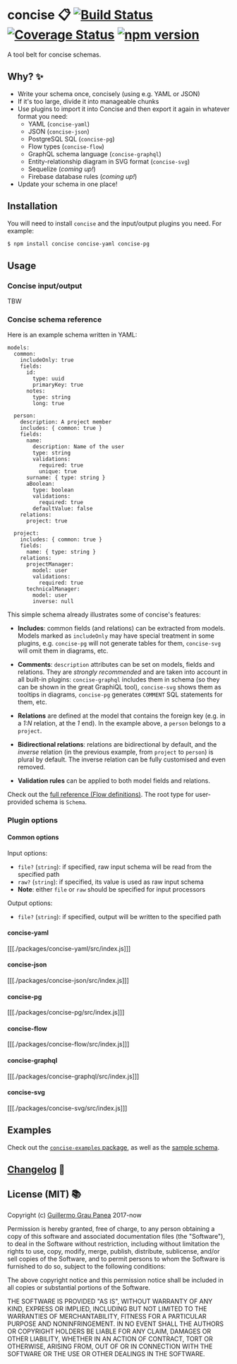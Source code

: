 # concise :clipboard: [![Build Status](https://travis-ci.org/guigrpa/concise.svg?branch=master)](https://travis-ci.org/guigrpa/concise) [![Coverage Status](https://coveralls.io/repos/github/guigrpa/concise/badge.svg?branch=master)](https://coveralls.io/github/guigrpa/concise?branch=master) [![npm version](https://img.shields.io/npm/v/concise.svg)](https://www.npmjs.com/package/concise)

A tool belt for concise schemas.


## Why? :sparkles:

* Write your schema once, concisely (using e.g. YAML or JSON)
* If it's too large, divide it into manageable chunks
* Use plugins to import it into Concise and then export it again in whatever format you need:
    - YAML (`concise-yaml`)
    - JSON (`concise-json`)
    - PostgreSQL SQL (`concise-pg`)
    - Flow types (`concise-flow`)
    - GraphQL schema language (`concise-graphql`)
    - Entity-relationship diagram in SVG format (`concise-svg`)
    - Sequelize (*coming up!*)
    - Firebase database rules (*coming up!*)
* Update your schema in one place!


## Installation

You will need to install `concise` and the input/output plugins you need. For example:

```bash
$ npm install concise concise-yaml concise-pg
```


## Usage

### Concise input/output

TBW

### Concise schema reference

Here is an example schema written in YAML:

```
models:
  common:
    includeOnly: true
    fields:
      id:
        type: uuid
        primaryKey: true
      notes:
        type: string
        long: true

  person:
    description: A project member
    includes: { common: true }
    fields:
      name:
        description: Name of the user
        type: string
        validations:
          required: true
          unique: true
      surname: { type: string }
      aBoolean:
        type: boolean
        validations:
          required: true
        defaultValue: false
    relations:
      project: true

  project:
    includes: { common: true }
    fields:
      name: { type: string }
    relations:
      projectManager:
        model: user
        validations:
          required: true
      technicalManager:
        model: user
        inverse: null
```

This simple schema already illustrates some of concise's features:

* **Includes**: common fields (and relations) can be extracted from models. Models marked as `includeOnly` may have special treatment in some plugins, e.g. `concise-pg` will not generate tables for them, `concise-svg` will omit them in diagrams, etc.

* **Comments**: `description` attributes can be set on models, fields and relations. They are *strongly recommended* and are taken into account in all built-in plugins: `concise-graphql` includes them in schema (so they can be shown in the great GraphiQL tool), `concise-svg` shows them as tooltips in diagrams, `concise-pg` generates `COMMENT` SQL statements for them, etc.

* **Relations** are defined at the model that contains the foreign key (e.g. in a *1:N* relation, at the *1* end). In the example above, a `person` belongs to a `project`.

* **Bidirectional relations**: relations are bidirectional by default, and the *inverse* relation (in the previous example, from `project` to `person`) is plural by default. The inverse relation can be fully customised and even removed.

* **Validation rules** can be applied to both model fields and relations.


Check out the [full reference (Flow definitions)](https://github.com/guigrpa/concise/blob/master/packages/concise-types/index.js). The root type for user-provided schema is `Schema`.

### Plugin options

#### Common options

Input options:

* `file?` (`string`): if specified, raw input schema will be read from the specified path
* `raw?` (`string`): if specified, its value is used as raw input schema
* **Note**: either `file` or `raw` should be specified for input processors

Output options:

* `file?` (`string`): if specified, output will be written to the specified path

#### concise-yaml

[[[./packages/concise-yaml/src/index.js]]]

#### concise-json

[[[./packages/concise-json/src/index.js]]]

#### concise-pg

[[[./packages/concise-pg/src/index.js]]]

#### concise-flow

[[[./packages/concise-flow/src/index.js]]]

#### concise-graphql

[[[./packages/concise-graphql/src/index.js]]]

#### concise-svg

[[[./packages/concise-svg/src/index.js]]]


## Examples

Check out the [`concise-examples` package](https://github.com/guigrpa/concise/blob/master/packages/concise-examples), as well as the [sample schema](https://github.com/guigrpa/concise/blob/master/packages/__tests__/fixtures).


## [Changelog](https://github.com/guigrpa/concise/blob/master/CHANGELOG.md) :scroll:


## License (MIT) :books:

Copyright (c) [Guillermo Grau Panea](https://github.com/guigrpa) 2017-now

Permission is hereby granted, free of charge, to any person obtaining a copy of this software and associated documentation files (the "Software"), to deal in the Software without restriction, including without limitation the rights to use, copy, modify, merge, publish, distribute, sublicense, and/or sell copies of the Software, and to permit persons to whom the Software is furnished to do so, subject to the following conditions:

The above copyright notice and this permission notice shall be included in all copies or substantial portions of the Software.

THE SOFTWARE IS PROVIDED "AS IS", WITHOUT WARRANTY OF ANY KIND, EXPRESS OR IMPLIED, INCLUDING BUT NOT LIMITED TO THE WARRANTIES OF MERCHANTABILITY, FITNESS FOR A PARTICULAR PURPOSE AND NONINFRINGEMENT. IN NO EVENT SHALL THE AUTHORS OR COPYRIGHT HOLDERS BE LIABLE FOR ANY CLAIM, DAMAGES OR OTHER LIABILITY, WHETHER IN AN ACTION OF CONTRACT, TORT OR OTHERWISE, ARISING FROM, OUT OF OR IN CONNECTION WITH THE SOFTWARE OR THE USE OR OTHER DEALINGS IN THE SOFTWARE.
